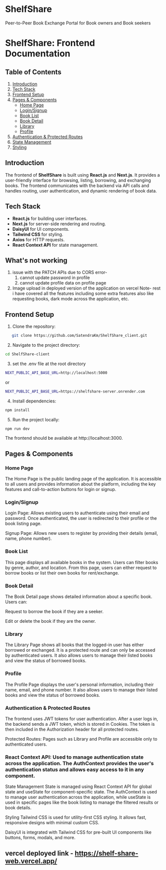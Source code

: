 # ShelfShare
Peer-to-Peer Book Exchange Portal for Book owners and Book seekers
# ShelfShare: Frontend Documentation

## Table of Contents
1. [Introduction](#introduction)
2. [Tech Stack](#tech-stack)
3. [Frontend Setup](#frontend-setup)
4. [Pages & Components](#pages-and-components)
   - [Home Page](#home-page)
   - [Login/Signup](#loginsignup)
   - [Book List](#book-list)
   - [Book Detail](#book-detail)
   - [Library](#library)
   - [Profile](#profile)
5. [Authentication & Protected Routes](#authentication-and-protected-routes)
6. [State Management](#state-management)
7. [Styling](#styling)


## Introduction
The frontend of **ShelfShare** is built using **React.js** and **Next.js**. It provides a user-friendly interface for browsing, listing, borrowing, and exchanging books. The frontend communicates with the backend via API calls and handles routing, user authentication, and dynamic rendering of book data.

## Tech Stack
- **React.js** for building user interfaces.
- **Next.js** for server-side rendering and routing.
- **DaisyUI** for UI components.
- **Tailwind CSS** for styling.
- **Axios** for HTTP requests.
- **React Context API** for state management.

## What's not working
1. issue with the PATCH APIs due to CORS error-
	1. cannot update password in profile
	2. cannot update profile data on profile page
2. Image upload in deployed version of the application on vercel
Note- rest i have covered all the features including some extra features also like requesting books, dark mode across the application, etc.

## Frontend Setup

1. Clone the repository:
```bash
   git clone https://github.com/SatendraKm/ShelfShare_client.git
```
   
2. Navigate to the project directory:
```bash
cd ShelfShare-client
```

3. set the .env file at the root directory
```bash
NEXT_PUBLIC_API_BASE_URL=http://localhost:5000
```
or
```bash
NEXT_PUBLIC_API_BASE_URL=https://shelfshare-server.onrender.com
```

4. Install dependencies:
```bash
npm install
```

5. Run the project locally:
```bash
npm run dev
```
The frontend should be available at http://localhost:3000.

## Pages & Components
### Home Page
The Home Page is the public landing page of the application. It is accessible to all users and provides information about the platform, including the key features and call-to-action buttons for login or signup.

### Login/Signup
Login Page: Allows existing users to authenticate using their email and password. Once authenticated, the user is redirected to their profile or the book listing page.

Signup Page: Allows new users to register by providing their details (email, name, phone number).

### Book List
This page displays all available books in the system. Users can filter books by genre, author, and location. From this page, users can either request to borrow books or list their own books for rent/exchange.

### Book Detail
The Book Detail page shows detailed information about a specific book. Users can:

Request to borrow the book if they are a seeker.

Edit or delete the book if they are the owner.

### Library
The Library Page shows all books that the logged-in user has either borrowed or exchanged. It is a protected route and can only be accessed by authenticated users.
It also allows users to manage their listed books and view the status of borrowed books.

### Profile
The Profile Page displays the user's personal information, including their name, email, and phone number. It also allows users to manage their listed books and view the status of borrowed books.

### Authentication & Protected Routes
The frontend uses JWT tokens for user authentication. After a user logs in, the backend sends a JWT token, which is stored in Cookies. The token is then included in the Authorization header for all protected routes.

Protected Routes: Pages such as Library and Profile are accessible only to authenticated users.

### React Context API: Used to manage authentication state across the application. The AuthContext provides the user's authentication status and allows easy access to it in any component.

State Management
State is managed using React Context API for global state and useState for component-specific state. The AuthContext is used to manage user authentication across the application, while useState is used in specific pages like the book listing to manage the filtered results or book details.

Styling
Tailwind CSS is used for utility-first CSS styling. It allows fast, responsive designs with minimal custom CSS.

DaisyUI is integrated with Tailwind CSS for pre-built UI components like buttons, forms, modals, and more.

## vercel deployed link - https://shelf-share-web.vercel.app/
